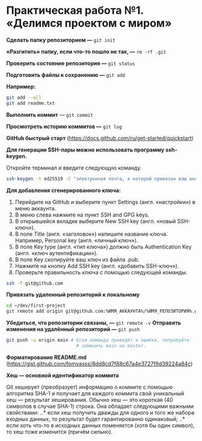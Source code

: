# Практическая работа №1. «Делимся проектом с миром»

**Сделать папку репозиторием —** `git init`

**«Разгитить» папку, если что-то пошло не так, —** `rm -rf .git`

**Проверить состояние репозитория —** `git status`

**Подготовить файлы к сохранению —** `git add`

**Например:**
```bash
git add --all
git add readme.txt
```
**Выполнить коммит** — `git commit`

**Просмотреть историю коммитов —** `git log`

**GitHub быстрый старт** (https://docs.github.com/ru/get-started/quickstart)

**Для генерации SSH-пары можно использовать программу ssh-keygen.**

Откройте терминал и введите следующую команду.
```bash
ssh-keygen -t ed25519 -C "электронная почта, к которой привязан ваш аккаунт на GitHub" 
```
**Для добавления сгенерированного ключа:**
1. Перейдите на GitHub и выберите пункт Settings (англ. «настройки») в меню аккаунта.
2. В меню слева нажмите на пункт SSH and GPG keys.
3. В открывшейся вкладке выберите New SSH key (англ. «новый SSH-ключ»).
4. В поле Title (англ. «заголовок») напишите название ключа. Например, Personal key (англ. «личный ключ»).
5. В поле Key type (англ. «тип ключа») должно быть Authentication Key (англ. «ключ аутентификации»).
6. В поле Key скопируйте ваш ключ из файла .pub.
7. Нажмите на кнопку Add SSH key (англ. «добавить SSH-ключ»).
8. Проверьте правильность ключа с помощью следующей команды.
```bash
ssh -T git@github.com 
```
**Привязать удаленный репозиторий к локальному**
```bash
cd ~/dev/first-project
git remote add origin git@github.com:%ИМЯ_АККАУНТА%/%ИМЯ_РЕПОЗИТОРИЯ%.git 
```
**Убедиться, что репозитории связаны, —** `git remote -v`
**Отправить изменения на удалённый репозиторий —** `git push`
```bash
git push -u origin main # Если команда приведёт к ошибке, попробуйте 
                          # заменить main на master.
```						  
**Форматирование README.md** (https://gist.github.com/fomvasss/8dd8cd7f88c67a4e3727f9d39224a84c)

**Хеш — основной идентификатор коммита**

Git хеширует (преобразует) информацию о коммите с помощью алгоритма SHA-1 и получает для каждого коммита свой уникальный хеш — результат хеширования.
Обычно хеш — это короткая (40 символов в случае SHA-1) строка.
Она обладает следующими важными свойствами:
..* если хеш получить дважды для одного и того же набора входных данных, то результат будет гарантированно одинаковый;
..* если хоть что-то в исходных данных поменяется (хотя бы один символ), то хеш тоже изменится (причём сильно).				  